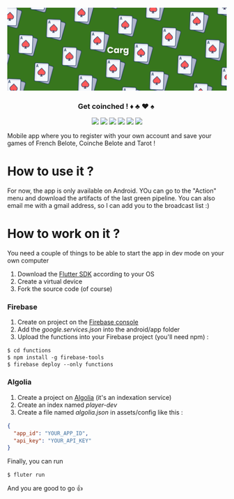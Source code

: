 ![](banner.png)

<h3 align="center">Get coinched ! ♦ ️♣️ ♥ ♠ ️</h3>

<p align="center">
  <a href="https://flutter.dev"><img src="https://img.shields.io/badge/flutter-blue?logo=flutter&style=for-the-badge"></a> 
  <a href="https://firebase.google.com"><img src="https://img.shields.io/badge/firebase-grey?logo=firebase&style=for-the-badge"></a>
  <a href="https://algolia.com"><img src="https://img.shields.io/badge/algolia-white?logo=algolia&style=for-the-badge"></a>
  <a href="https://codecov.io/gh/vareversat/carg/"><img src="https://img.shields.io/codecov/c/github/vareversat/carg?logo=codecov&style=for-the-badge&token=sA4XbJ7O5Z"></a>
  <a href="https://github.com/vareversat/carg/actions"><img src="https://img.shields.io/github/workflow/status/vareversat/carg/Flutter%20-%20CI%20(firebase%20app%20distribution)?logo=github&style=for-the-badge"></a>
  <a href="https://github.com/vareversat/carg/releases"><img src="https://img.shields.io/github/v/tag/vareversat/carg?label=version&logo=git&logoColor=white&style=for-the-badge"></a>
</p>

Mobile app where you to register with your own account and save your games of French Belote, Coinche Belote and Tarot !

# How to use it ?

For now, the app is only available on Android. YOu can go to the "Action" menu and download the artifacts of the last
green pipeline. You can also email me with a gmail address, so I can add you to the broadcast list :)

# How to work on it ?

You need a couple of things to be able to start the app in dev mode on your own computer

1) Download the [Flutter SDK](https://flutter.dev/docs/get-started/install) according to your OS
2) Create a virtual device
3) Fork the source code (of course)

### Firebase
1) Create on project on the [Firebase console](https://console.firebase.google.com/u/0/?hl=fr)
2) Add the *google.services.json* into the android/app folder
3) Upload the functions into your Firebase project (you'll need npm) :
```shell script
$ cd functions
$ npm install -g firebase-tools
$ firebase deploy --only functions
```
### Algolia
1) Create a project on [Algolia](https://www.algolia.com/users/sign_in) (it's an indexation service)
2) Create an index named *player-dev*
3) Create a file named *algolia.json* in assets/config like this :
```json
{
  "app_id": "YOUR_APP_ID",
  "api_key": "YOUR_API_KEY"
}
```

Finally, you can run
```shell script
$ fluter run
```
And you are good to go :thumbsup:



